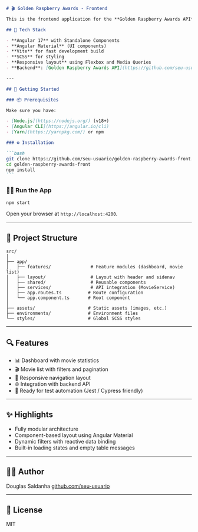 ````markdown
# 🎬 Golden Raspberry Awards - Frontend

This is the frontend application for the **Golden Raspberry Awards API**, built with **Angular 17**, **Standalone Components**, and **Angular Material**. The goal of this app is to explore and visualize movie data from the famous parody award.

## 🧱 Tech Stack

- **Angular 17** with Standalone Components
- **Angular Material** (UI components)
- **Vite** for fast development build
- **SCSS** for styling
- **Responsive layout** using Flexbox and Media Queries
- **Backend**: [Golden Raspberry Awards API](https://github.com/seu-usuario/golden-raspberry-awards-api)

---

## 🚀 Getting Started

### 📦 Prerequisites

Make sure you have:

- [Node.js](https://nodejs.org/) (v18+)
- [Angular CLI](https://angular.io/cli)
- [Yarn](https://yarnpkg.com/) or npm

### ⚙️ Installation

```bash
git clone https://github.com/seu-usuario/golden-raspberry-awards-front.git
cd golden-raspberry-awards-front
npm install
```
````

### 🏃‍♂️ Run the App

```bash
npm start
```

Open your browser at `http://localhost:4200`.

---

## 📁 Project Structure

```
src/
│
├── app/
│   ├── features/               # Feature modules (dashboard, movie list)
│   ├── layout/                 # Layout with header and sidenav
│   ├── shared/                 # Reusable components
│   ├── services/               # API integration (MovieService)
│   ├── app.routes.ts          # Route configuration
│   └── app.component.ts       # Root component
│
├── assets/                    # Static assets (images, etc.)
├── environments/              # Environment files
└── styles/                    # Global SCSS styles
```

---

## 🔍 Features

- 📊 Dashboard with movie statistics
- 🎬 Movie list with filters and pagination
- 🧭 Responsive navigation layout
- 🌐 Integration with backend API
- 🧪 Ready for test automation (Jest / Cypress friendly)

---

## ✨ Highlights

- Fully modular architecture
- Component-based layout using Angular Material
- Dynamic filters with reactive data binding
- Built-in loading states and empty table messages

---

## 🧑‍💻 Author

Douglas Saldanha
[github.com/seu-usuario](https://github.com/douglasmamuty)

---

## 📄 License

MIT

```
